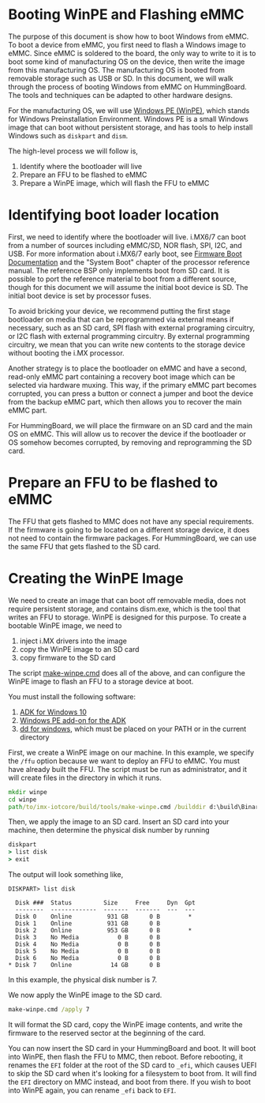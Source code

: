 Booting WinPE and Flashing eMMC
==============

The purpose of this document is show how to boot Windows from eMMC. To boot a device from eMMC, you first need to flash a Windows image to eMMC. Since eMMC is soldered to the board, the only way to write to it is to boot some kind of manufacturing OS on the device, then write the image from this manufacturing OS. The manufacturing OS is booted from removable storage such as USB or SD. In this document, we will walk through the process of booting Windows from eMMC on HummingBoard. The tools and techniques can be adapted to other hardware designs.

For the manufacturing OS, we will use [Windows PE (WinPE)](https://docs.microsoft.com/en-us/windows-hardware/manufacture/desktop/winpe-intro), which stands for Windows Preinstallation Environment. Windows PE is a small Windows image that can boot without persistent storage, and has tools to help install Windows such as `diskpart` and `dism`.

The high-level process we will follow is,
1. Identify where the bootloader will live
1. Prepare an FFU to be flashed to eMMC
1. Prepare a WinPE image, which will flash the FFU to eMMC

# Identifying boot loader location

First, we need to identify where the bootloader will live. i.MX6/7 can boot from a number of sources including eMMC/SD, NOR flash, SPI, I2C, and USB. For more information about i.MX6/7 early boot, see [Firmware Boot Documentation](boot.md) and the "System Boot" chapter of the processor reference manual. The reference BSP only implements boot from SD card. It is possible to port the reference material to boot from a different source, though for this document we will assume the initial boot device is SD. The initial boot device is set by processor fuses.

To avoid bricking your device, we recommend putting the first stage bootloader on media that can be reprogrammed via external means if necessary, such as an SD card, SPI flash with external programing circuitry, or I2C flash with external programming circuitry. By external programming circuitry, we mean that you can write new contents to the storage device without booting the i.MX processor.

Another strategy is to place the bootloader on eMMC and have a second, read-only eMMC part containing a recovery boot image which can be selected via hardware muxing. This way, if the primary eMMC part becomes corrupted, you can press a button or connect a jumper and boot the device from the backup eMMC part, which then allows you to recover the main eMMC part.

For HummingBoard, we will place the firmware on an SD card and the main OS on eMMC. This will allow us to recover the device if the bootloader or OS somehow becomes corrupted, by removing and reprogramming the SD card.

# Prepare an FFU to be flashed to eMMC

The FFU that gets flashed to MMC does not have any special requirements. If the firmware is going to be located on a different storage device, it does not need to contain the firmware packages. For HummingBoard, we can use the same FFU that gets flashed to the SD card.

# Creating the WinPE Image

We need to create an image that can boot off removable media, does not require persistent storage, and contains dism.exe, which is the tool that writes an FFU to storage. WinPE is designed for this purpose. To create a bootable WinPE image, we need to
1. inject i.MX drivers into the image
1. copy the WinPE image to an SD card
1. copy firmware to the SD card

The script [make-winpe.cmd](../build/tools/make-winpe.cmd) does all of the above, and can configure the WinPE image to flash an FFU to a storage device at boot.

You must install the following software:

1. [ADK for Windows 10](https://docs.microsoft.com/en-us/windows-hardware/manufacture/desktop/download-winpe--windows-pe)
1. [Windows PE add-on for the ADK](https://docs.microsoft.com/en-us/windows-hardware/manufacture/desktop/download-winpe--windows-pe)
1. [dd for windows](http://www.chrysocome.net/dd), which must be placed on your PATH or in the current directory

First, we create a WinPE image on our machine. In this example, we specify the `/ffu` option because we want to deploy an FFU to eMMC. You must have already built the FFU. The script must be run as administrator, and it will create files in the directory in which it runs.

```cmd
mkdir winpe
cd winpe
path/to/imx-iotcore/build/tools/make-winpe.cmd /builddir d:\build\Binaries\release\ARM /firmware d:\build\FFU\HummingBoardEdge_iMX6Q_2GB\Package\BootLoader\firmware_fit.merged /uefi d:\build\FFU\HummingBoardEdge_iMX6Q_2GB\Package\BootFirmware\uefi.fit /ffu d:\build\FFU\HummingBoardEdge_iMX6Q_2GB\HummingBoardEdge_iMX6Q_2GB_TestOEMInput.xml.Release.ffu
```

Then, we apply the image to an SD card. Insert an SD card into your machine, then determine the physical disk number by running

```cmd
diskpart
> list disk
> exit
```

The output will look something like,

```
DISKPART> list disk

  Disk ###  Status         Size     Free     Dyn  Gpt
  --------  -------------  -------  -------  ---  ---
  Disk 0    Online          931 GB      0 B        *
  Disk 1    Online          931 GB      0 B
  Disk 2    Online          953 GB      0 B        *
  Disk 3    No Media           0 B      0 B
  Disk 4    No Media           0 B      0 B
  Disk 5    No Media           0 B      0 B
  Disk 6    No Media           0 B      0 B
* Disk 7    Online           14 GB      0 B
```

In this example, the physical disk number is 7.

We now apply the WinPE image to the SD card.

```cmd
make-winpe.cmd /apply 7
```

It will format the SD card, copy the WinPE image contents, and write the firmware to the reserved sector at the beginning of the card.

You can now insert the SD card in your HummingBoard and boot. It will boot into WinPE, then flash the FFU to MMC, then reboot. Before rebooting, it renames the `EFI` folder at the root of the SD card to `_efi`, which causes UEFI to skip the SD card when it's looking for a filesystem to boot from. It will find the `EFI` directory on MMC instead, and boot from there. If you wish to boot into WinPE again, you can rename `_efi` back to `EFI`.

